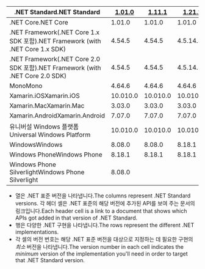 | <span data-ttu-id="2e8ca-101">.NET Standard</span><span class="sxs-lookup"><span data-stu-id="2e8ca-101">.NET Standard</span></span>                             | <span data-ttu-id="2e8ca-102">[1.0]</span><span class="sxs-lookup"><span data-stu-id="2e8ca-102">[1.0]</span></span> | <span data-ttu-id="2e8ca-103">[1.1]</span><span class="sxs-lookup"><span data-stu-id="2e8ca-103">[1.1]</span></span>  | <span data-ttu-id="2e8ca-104">[1.2]</span><span class="sxs-lookup"><span data-stu-id="2e8ca-104">[1.2]</span></span> | <span data-ttu-id="2e8ca-105">[1.3]</span><span class="sxs-lookup"><span data-stu-id="2e8ca-105">[1.3]</span></span> | <span data-ttu-id="2e8ca-106">[1.4]</span><span class="sxs-lookup"><span data-stu-id="2e8ca-106">[1.4]</span></span> | <span data-ttu-id="2e8ca-107">[1.5]</span><span class="sxs-lookup"><span data-stu-id="2e8ca-107">[1.5]</span></span>      | <span data-ttu-id="2e8ca-108">[1.6]</span><span class="sxs-lookup"><span data-stu-id="2e8ca-108">[1.6]</span></span>      | <span data-ttu-id="2e8ca-109">[2.0]</span><span class="sxs-lookup"><span data-stu-id="2e8ca-109">[2.0]</span></span>      |
|-------------------------------------------|-------|--------|-------|-------|-------|------------|------------|------------|
| <span data-ttu-id="2e8ca-110">.NET Core</span><span class="sxs-lookup"><span data-stu-id="2e8ca-110">.NET Core</span></span>                                 | <span data-ttu-id="2e8ca-111">1.0</span><span class="sxs-lookup"><span data-stu-id="2e8ca-111">1.0</span></span>   | <span data-ttu-id="2e8ca-112">1.0</span><span class="sxs-lookup"><span data-stu-id="2e8ca-112">1.0</span></span>    | <span data-ttu-id="2e8ca-113">1.0</span><span class="sxs-lookup"><span data-stu-id="2e8ca-113">1.0</span></span>   | <span data-ttu-id="2e8ca-114">1.0</span><span class="sxs-lookup"><span data-stu-id="2e8ca-114">1.0</span></span>   | <span data-ttu-id="2e8ca-115">1.0</span><span class="sxs-lookup"><span data-stu-id="2e8ca-115">1.0</span></span>   | <span data-ttu-id="2e8ca-116">1.0</span><span class="sxs-lookup"><span data-stu-id="2e8ca-116">1.0</span></span>        | <span data-ttu-id="2e8ca-117">1.0</span><span class="sxs-lookup"><span data-stu-id="2e8ca-117">1.0</span></span>        | <span data-ttu-id="2e8ca-118">2.0</span><span class="sxs-lookup"><span data-stu-id="2e8ca-118">2.0</span></span>        |
| <span data-ttu-id="2e8ca-119">.NET Framework(.NET Core 1.x SDK 포함)</span><span class="sxs-lookup"><span data-stu-id="2e8ca-119">.NET Framework (with .NET Core 1.x SDK)</span></span>   | <span data-ttu-id="2e8ca-120">4.5</span><span class="sxs-lookup"><span data-stu-id="2e8ca-120">4.5</span></span>   | <span data-ttu-id="2e8ca-121">4.5</span><span class="sxs-lookup"><span data-stu-id="2e8ca-121">4.5</span></span>    | <span data-ttu-id="2e8ca-122">4.5.1</span><span class="sxs-lookup"><span data-stu-id="2e8ca-122">4.5.1</span></span> | <span data-ttu-id="2e8ca-123">4.6</span><span class="sxs-lookup"><span data-stu-id="2e8ca-123">4.6</span></span>   | <span data-ttu-id="2e8ca-124">4.6.1</span><span class="sxs-lookup"><span data-stu-id="2e8ca-124">4.6.1</span></span> | <span data-ttu-id="2e8ca-125">4.6.2</span><span class="sxs-lookup"><span data-stu-id="2e8ca-125">4.6.2</span></span>      |            |            |
| <span data-ttu-id="2e8ca-126">.NET Framework(.NET Core 2.0 SDK 포함)</span><span class="sxs-lookup"><span data-stu-id="2e8ca-126">.NET Framework (with .NET Core 2.0 SDK)</span></span>   | <span data-ttu-id="2e8ca-127">4.5</span><span class="sxs-lookup"><span data-stu-id="2e8ca-127">4.5</span></span>   | <span data-ttu-id="2e8ca-128">4.5</span><span class="sxs-lookup"><span data-stu-id="2e8ca-128">4.5</span></span>    | <span data-ttu-id="2e8ca-129">4.5.1</span><span class="sxs-lookup"><span data-stu-id="2e8ca-129">4.5.1</span></span> | <span data-ttu-id="2e8ca-130">4.6</span><span class="sxs-lookup"><span data-stu-id="2e8ca-130">4.6</span></span>   | <span data-ttu-id="2e8ca-131">4.6.1</span><span class="sxs-lookup"><span data-stu-id="2e8ca-131">4.6.1</span></span> | <span data-ttu-id="2e8ca-132">4.6.1</span><span class="sxs-lookup"><span data-stu-id="2e8ca-132">4.6.1</span></span>      | <span data-ttu-id="2e8ca-133">4.6.1</span><span class="sxs-lookup"><span data-stu-id="2e8ca-133">4.6.1</span></span>      | <span data-ttu-id="2e8ca-134">4.6.1</span><span class="sxs-lookup"><span data-stu-id="2e8ca-134">4.6.1</span></span>      |
| <span data-ttu-id="2e8ca-135">Mono</span><span class="sxs-lookup"><span data-stu-id="2e8ca-135">Mono</span></span>                                      | <span data-ttu-id="2e8ca-136">4.6</span><span class="sxs-lookup"><span data-stu-id="2e8ca-136">4.6</span></span>   | <span data-ttu-id="2e8ca-137">4.6</span><span class="sxs-lookup"><span data-stu-id="2e8ca-137">4.6</span></span>    | <span data-ttu-id="2e8ca-138">4.6</span><span class="sxs-lookup"><span data-stu-id="2e8ca-138">4.6</span></span>   | <span data-ttu-id="2e8ca-139">4.6</span><span class="sxs-lookup"><span data-stu-id="2e8ca-139">4.6</span></span>   | <span data-ttu-id="2e8ca-140">4.6</span><span class="sxs-lookup"><span data-stu-id="2e8ca-140">4.6</span></span>   | <span data-ttu-id="2e8ca-141">4.6</span><span class="sxs-lookup"><span data-stu-id="2e8ca-141">4.6</span></span>        | <span data-ttu-id="2e8ca-142">4.6</span><span class="sxs-lookup"><span data-stu-id="2e8ca-142">4.6</span></span>        | <span data-ttu-id="2e8ca-143">5.4</span><span class="sxs-lookup"><span data-stu-id="2e8ca-143">5.4</span></span>        |
| <span data-ttu-id="2e8ca-144">Xamarin.iOS</span><span class="sxs-lookup"><span data-stu-id="2e8ca-144">Xamarin.iOS</span></span>                               | <span data-ttu-id="2e8ca-145">10.0</span><span class="sxs-lookup"><span data-stu-id="2e8ca-145">10.0</span></span>  | <span data-ttu-id="2e8ca-146">10.0</span><span class="sxs-lookup"><span data-stu-id="2e8ca-146">10.0</span></span>   | <span data-ttu-id="2e8ca-147">10.0</span><span class="sxs-lookup"><span data-stu-id="2e8ca-147">10.0</span></span>  | <span data-ttu-id="2e8ca-148">10.0</span><span class="sxs-lookup"><span data-stu-id="2e8ca-148">10.0</span></span>  | <span data-ttu-id="2e8ca-149">10.0</span><span class="sxs-lookup"><span data-stu-id="2e8ca-149">10.0</span></span>  | <span data-ttu-id="2e8ca-150">10.0</span><span class="sxs-lookup"><span data-stu-id="2e8ca-150">10.0</span></span>       | <span data-ttu-id="2e8ca-151">10.0</span><span class="sxs-lookup"><span data-stu-id="2e8ca-151">10.0</span></span>       | <span data-ttu-id="2e8ca-152">10.14</span><span class="sxs-lookup"><span data-stu-id="2e8ca-152">10.14</span></span>      |
| <span data-ttu-id="2e8ca-153">Xamarin.Mac</span><span class="sxs-lookup"><span data-stu-id="2e8ca-153">Xamarin.Mac</span></span>                               | <span data-ttu-id="2e8ca-154">3.0</span><span class="sxs-lookup"><span data-stu-id="2e8ca-154">3.0</span></span>   | <span data-ttu-id="2e8ca-155">3.0</span><span class="sxs-lookup"><span data-stu-id="2e8ca-155">3.0</span></span>    | <span data-ttu-id="2e8ca-156">3.0</span><span class="sxs-lookup"><span data-stu-id="2e8ca-156">3.0</span></span>   | <span data-ttu-id="2e8ca-157">3.0</span><span class="sxs-lookup"><span data-stu-id="2e8ca-157">3.0</span></span>   | <span data-ttu-id="2e8ca-158">3.0</span><span class="sxs-lookup"><span data-stu-id="2e8ca-158">3.0</span></span>   | <span data-ttu-id="2e8ca-159">3.0</span><span class="sxs-lookup"><span data-stu-id="2e8ca-159">3.0</span></span>        | <span data-ttu-id="2e8ca-160">3.0</span><span class="sxs-lookup"><span data-stu-id="2e8ca-160">3.0</span></span>        | <span data-ttu-id="2e8ca-161">3.8</span><span class="sxs-lookup"><span data-stu-id="2e8ca-161">3.8</span></span>        |
| <span data-ttu-id="2e8ca-162">Xamarin.Android</span><span class="sxs-lookup"><span data-stu-id="2e8ca-162">Xamarin.Android</span></span>                           | <span data-ttu-id="2e8ca-163">7.0</span><span class="sxs-lookup"><span data-stu-id="2e8ca-163">7.0</span></span>   | <span data-ttu-id="2e8ca-164">7.0</span><span class="sxs-lookup"><span data-stu-id="2e8ca-164">7.0</span></span>    | <span data-ttu-id="2e8ca-165">7.0</span><span class="sxs-lookup"><span data-stu-id="2e8ca-165">7.0</span></span>   | <span data-ttu-id="2e8ca-166">7.0</span><span class="sxs-lookup"><span data-stu-id="2e8ca-166">7.0</span></span>   | <span data-ttu-id="2e8ca-167">7.0</span><span class="sxs-lookup"><span data-stu-id="2e8ca-167">7.0</span></span>   | <span data-ttu-id="2e8ca-168">7.0</span><span class="sxs-lookup"><span data-stu-id="2e8ca-168">7.0</span></span>        | <span data-ttu-id="2e8ca-169">7.0</span><span class="sxs-lookup"><span data-stu-id="2e8ca-169">7.0</span></span>        | <span data-ttu-id="2e8ca-170">8.0</span><span class="sxs-lookup"><span data-stu-id="2e8ca-170">8.0</span></span>        |
| <span data-ttu-id="2e8ca-171">유니버설 Windows 플랫폼</span><span class="sxs-lookup"><span data-stu-id="2e8ca-171">Universal Windows Platform</span></span>                | <span data-ttu-id="2e8ca-172">10.0</span><span class="sxs-lookup"><span data-stu-id="2e8ca-172">10.0</span></span>  | <span data-ttu-id="2e8ca-173">10.0</span><span class="sxs-lookup"><span data-stu-id="2e8ca-173">10.0</span></span>   | <span data-ttu-id="2e8ca-174">10.0</span><span class="sxs-lookup"><span data-stu-id="2e8ca-174">10.0</span></span>  | <span data-ttu-id="2e8ca-175">10.0</span><span class="sxs-lookup"><span data-stu-id="2e8ca-175">10.0</span></span>  | <span data-ttu-id="2e8ca-176">10.0</span><span class="sxs-lookup"><span data-stu-id="2e8ca-176">10.0</span></span>  | <span data-ttu-id="2e8ca-177">10.0.16299</span><span class="sxs-lookup"><span data-stu-id="2e8ca-177">10.0.16299</span></span> | <span data-ttu-id="2e8ca-178">10.0.16299</span><span class="sxs-lookup"><span data-stu-id="2e8ca-178">10.0.16299</span></span> | <span data-ttu-id="2e8ca-179">10.0.16299</span><span class="sxs-lookup"><span data-stu-id="2e8ca-179">10.0.16299</span></span> |
| <span data-ttu-id="2e8ca-180">Windows</span><span class="sxs-lookup"><span data-stu-id="2e8ca-180">Windows</span></span>                                   | <span data-ttu-id="2e8ca-181">8.0</span><span class="sxs-lookup"><span data-stu-id="2e8ca-181">8.0</span></span>   | <span data-ttu-id="2e8ca-182">8.0</span><span class="sxs-lookup"><span data-stu-id="2e8ca-182">8.0</span></span>    | <span data-ttu-id="2e8ca-183">8.1</span><span class="sxs-lookup"><span data-stu-id="2e8ca-183">8.1</span></span>   |       |       |            |            |            |
| <span data-ttu-id="2e8ca-184">Windows Phone</span><span class="sxs-lookup"><span data-stu-id="2e8ca-184">Windows Phone</span></span>                             | <span data-ttu-id="2e8ca-185">8.1</span><span class="sxs-lookup"><span data-stu-id="2e8ca-185">8.1</span></span>   | <span data-ttu-id="2e8ca-186">8.1</span><span class="sxs-lookup"><span data-stu-id="2e8ca-186">8.1</span></span>    | <span data-ttu-id="2e8ca-187">8.1</span><span class="sxs-lookup"><span data-stu-id="2e8ca-187">8.1</span></span>   |       |       |            |            |            |
| <span data-ttu-id="2e8ca-188">Windows Phone Silverlight</span><span class="sxs-lookup"><span data-stu-id="2e8ca-188">Windows Phone Silverlight</span></span>                 | <span data-ttu-id="2e8ca-189">8.0</span><span class="sxs-lookup"><span data-stu-id="2e8ca-189">8.0</span></span>   |        |       |       |       |            |            |            |

- <span data-ttu-id="2e8ca-190">열은 .NET 표준 버전을 나타냅니다.</span><span class="sxs-lookup"><span data-stu-id="2e8ca-190">The columns represent .NET Standard versions.</span></span> <span data-ttu-id="2e8ca-191">각 헤더 셀은 .NET 표준의 해당 버전에 추가된 API를 보여 주는 문서의 링크입니다.</span><span class="sxs-lookup"><span data-stu-id="2e8ca-191">Each header cell is a link to a document that shows which APIs got added in that version of .NET Standard.</span></span>
- <span data-ttu-id="2e8ca-192">행은 다양한 .NET 구현을 나타냅니다.</span><span class="sxs-lookup"><span data-stu-id="2e8ca-192">The rows represent the different .NET implementations.</span></span>
- <span data-ttu-id="2e8ca-193">각 셀의 버전 번호는 해당 .NET 표준 버전을 대상으로 지정하는 데 필요한 구현의 *최소* 버전을 나타냅니다.</span><span class="sxs-lookup"><span data-stu-id="2e8ca-193">The version number in each cell indicates the *minimum* version of the implementation you'll need in order to target that .NET Standard version.</span></span>

[1.0]: https://github.com/dotnet/standard/blob/master/docs/versions/netstandard1.0.md
[1.1]: https://github.com/dotnet/standard/blob/master/docs/versions/netstandard1.1.md
[1.2]: https://github.com/dotnet/standard/blob/master/docs/versions/netstandard1.2.md
[1.3]: https://github.com/dotnet/standard/blob/master/docs/versions/netstandard1.3.md
[1.4]: https://github.com/dotnet/standard/blob/master/docs/versions/netstandard1.4.md
[1.5]: https://github.com/dotnet/standard/blob/master/docs/versions/netstandard1.5.md
[1.6]: https://github.com/dotnet/standard/blob/master/docs/versions/netstandard1.6.md
[2.0]: https://github.com/dotnet/standard/blob/master/docs/versions/netstandard2.0.md
